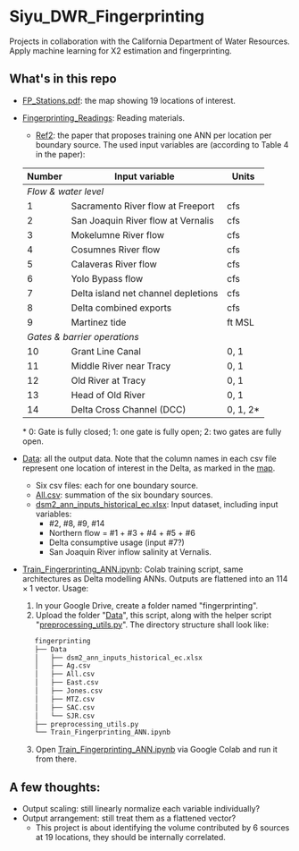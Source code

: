 # Siyu_DWR_Fingerprinting
 Projects in collaboration with the California Department of Water Resources. Apply machine learning for X2 estimation and fingerprinting.
 ## What's in this repo
 * [FP_Stations.pdf](main/FP_Stations.pdf): the map showing 19 locations of interest.
 * [Fingerprinting_Readings](main/Fingerprinting_Readings): Reading materials.
   - [Ref2](main/Fingerprinting_Readings/Ref2_2018_DSM2_Emulation_Chen.pdf): the paper that proposes training one ANN per location per boundary source. The used input variables are (according to Table 4 in the paper):
   <!-- <style type="text/css">
   .tg  {border-collapse:collapse;border-spacing:0;}
   .tg td{border-color:black;border-style:solid;border-width:1px;font-family:Arial, sans-serif;font-size:14px;
     overflow:hidden;padding:10px 5px;word-break:normal;}
   .tg th{border-color:black;border-style:solid;border-width:1px;font-family:Arial, sans-serif;font-size:14px;
     font-weight:normal;overflow:hidden;padding:10px 5px;word-break:normal;}
   .tg .tg-0pky{border-color:inherit;text-align:left;vertical-align:top}
   </style> -->
   <table class="tg">
   <thead>
     <tr>
       <th class="tg-0pky">Number</th>
       <th class="tg-0pky">Input variable</th>
       <th class="tg-0pky">Units</th>
     </tr>
   </thead>
   <tbody>
     <tr>
       <td colspan="3" class="tg-0pky"><em>Flow &amp; water level</em></td>
     </tr>
     <tr>
       <td class="tg-0pky">1</td>
       <td class="tg-0pky">Sacramento River flow at Freeport</td>
       <td class="tg-0pky">cfs</td>
     </tr>
     <tr>
       <td class="tg-0pky">2</td>
       <td class="tg-0pky">San Joaquin River flow at Vernalis</td>
       <td class="tg-0pky">cfs</td>
     </tr>
     <tr>
       <td class="tg-0pky">3</td>
       <td class="tg-0pky">Mokelumne River flow</td>
       <td class="tg-0pky">cfs</td>
     </tr>
     <tr>
       <td class="tg-0pky">4</td>
       <td class="tg-0pky">Cosumnes River flow</td>
       <td class="tg-0pky">cfs</td>
     </tr>
     <tr>
       <td class="tg-0pky">5</td>
       <td class="tg-0pky">Calaveras River flow</td>
       <td class="tg-0pky">cfs</td>
     </tr>
     <tr>
       <td class="tg-0pky">6</td>
       <td class="tg-0pky">Yolo Bypass flow</td>
       <td class="tg-0pky">cfs</td>
     </tr>
     <tr>
       <td class="tg-0pky">7</td>
       <td class="tg-0pky">Delta island net channel depletions</td>
       <td class="tg-0pky">cfs</td>
     </tr>
     <tr>
       <td class="tg-0pky">8</td>
       <td class="tg-0pky">Delta combined exports</td>
       <td class="tg-0pky">cfs</td>
     </tr>
     <tr>
       <td class="tg-0pky">9</td>
       <td class="tg-0pky">Martinez tide</td>
       <td class="tg-0pky">ft MSL</td>
     </tr>
     <tr>
       <td class="tg-0pky" colspan="3"><span style="font-style:italic"><em>Gates &amp; barrier operations</em></span></td>
     </tr>
     <tr>
       <td class="tg-0pky">10</td>
       <td class="tg-0pky">Grant Line Canal</td>
       <td class="tg-0pky">0, 1</td>
     </tr>
     <tr>
       <td class="tg-0pky">11</td>
       <td class="tg-0pky">Middle River near Tracy</td>
       <td class="tg-0pky">0, 1</td>
     </tr>
     <tr>
       <td class="tg-0pky">12</td>
       <td class="tg-0pky">Old River at Tracy</td>
       <td class="tg-0pky">0, 1</td>
     </tr>
     <tr>
       <td class="tg-0pky">13</td>
       <td class="tg-0pky">Head of Old River</td>
       <td class="tg-0pky">0, 1</td>
     </tr>
     <tr>
       <td class="tg-0pky">14</td>
       <td class="tg-0pky">Delta Cross Channel (DCC)</td>
       <td class="tg-0pky">0, 1, 2*</td>
     </tr>
   </tbody>
   </table>
   * 0: Gate is fully closed; 1: one gate is fully open; 2: two gates are fully open.

 * [Data](main/Data): all the output data. Note that the column names in each csv file represent one location of interest in the Delta, as marked in the [map](main/FP_Stations.pdf).
    - Six csv files: each for one boundary source.
    - [All.csv](main/Data/All.csv): summation of the six boundary sources.
    - [dsm2_ann_inputs_historical_ec.xlsx](main/Data/dsm2_ann_inputs_historical_ec.xlsx): Input dataset, including input variables:
      - #2, #8, #9, #14
      - Northern flow = #1 + #3 + #4 + #5 + #6
      - Delta consumptive usage (input #7?)
      - San Joaquin River inflow salinity at Vernalis.

 * [Train_Fingerprinting_ANN.ipynb](main/Train_Fingerprinting_ANN.ipynb): Colab training script, same architectures as Delta modelling ANNs. Outputs are flattened into an $114 \times 1$ vector. Usage:
    1. In your Google Drive, create a folder named "fingerprinting".
    2. Upload the folder "[Data](main/Data)", this script, along with the helper script "[preprocessing_utils.py](main/preprocessing_utils.py)". The directory structure shall look like:

   ```bash
      fingerprinting
      ├── Data
      │   ├── dsm2_ann_inputs_historical_ec.xlsx
      │   ├── Ag.csv
      │   ├── All.csv
      │   ├── East.csv
      │   ├── Jones.csv
      │   ├── MTZ.csv
      │   ├── SAC.csv
      │   └── SJR.csv
      ├── preprocessing_utils.py
      └── Train_Fingerprinting_ANN.ipynb
   ```

    3. Open [Train_Fingerprinting_ANN.ipynb](main/Train_Fingerprinting_ANN.ipynb) via Google Colab and run it from there.

## A few thoughts:
 * Output scaling: still linearly normalize each variable individually?
 * Output arrangement: still treat them as a flattened vector?
   - This project is about identifying the volume contributed by 6 sources at 19 locations, they should be internally correlated.
